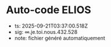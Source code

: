 # Auto-code ELIOS
- ts: 2025-09-21T03:37:00.518Z
- sig: ∞.je.toi.nous.432.528
- note: fichier généré automatiquement